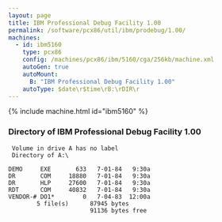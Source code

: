 ```yaml
---
layout: page
title: IBM Professional Debug Facility 1.00
permalink: /software/pcx86/util/ibm/prodebug/1.00/
machines:
  - id: ibm5160
    type: pcx86
    config: /machines/pcx86/ibm/5160/cga/256kb/machine.xml
    autoGen: true
    autoMount:
      B: "IBM Professional Debug Facility 1.00"
    autoType: $date\r$time\rB:\rDIR\r
---
```


{% include machine.html id="ibm5160" %}

### Directory of IBM Professional Debug Facility 1.00

     Volume in drive A has no label
     Directory of A:\

    DEMO     EXE       633   7-01-84   9:30a
    DR       COM     18880   7-01-84   9:30a
    DR       HLP     27600   7-01-84   9:30a
    RDT      COM     40832   7-01-84   9:30a
    VENDOR-# DO1*        0   7-04-83  12:00a
            5 file(s)      87945 bytes
                           91136 bytes free
